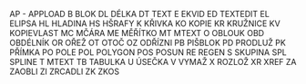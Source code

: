 AP -	APPLOAD
B	BLOK
DL	DÉLKA
DT	TEXT
E	EKVID
ED	TEXTEDIT
EL	ELIPSA
HL	HLADINA
HS	HŠRAFY
K	KŘIVKA
KO	KOPIE
KR	KRUŽNICE
KV	KOPIEVLAST
MC	MČÁRA
ME	MĚŘÍTKO
MT	MTEXT
O	OBLOUK
OBD	OBDÉLNÍK
OR	OŘEŽ
OT	OTOČ
OZ	ODŘÍZNI
PB	PIŠBLOK
PD	PRODLUŽ
PK	PŘÍMKA
PO	POLE
POL	POLYGON
POS	POSUN
RE	REGEN
S	SKUPINA
SPL	SPLINE
T	MTEXT
TB	TABULKA
U	ÚSEČKA
V	VYMAŽ
X	ROZLOŽ
XR	XREF
ZA	ZAOBLI
ZI	ZRCADLI
ZK	ZKOS


